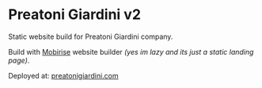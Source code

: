 # Preatoni Giardini v2

Static website build for Preatoni Giardini company.

Build with [Mobirise](https://mobirise.com/) website builder _(yes im lazy and its just a static landing page)_.

Deployed at: [preatonigiardini.com](https://preatonigiardini.com/)
